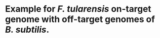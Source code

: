
# Example for <i>F. tularensis</i> on-target genome with off-target genomes of <i>B. subtilis</i>.
